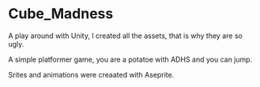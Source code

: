 # Cube_Madness
 A play around with Unity, I created all the assets, that is why they are so ugly.

 A simple platformer game, you are a potatoe with ADHS and you can jump.

 Srites and animations were creaated with Aseprite.